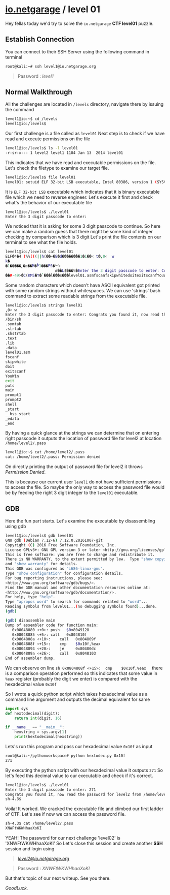
# [io.netgarage](https://io.netgarage.org/) / level 01

Hey fellas today we'd try to solve the ```io.netgarage``` **CTF level01** puzzle.

## Establish Connection
You can connect to their SSH Server using the following command in terminal

```sh
root@kali:~# ssh level1@io.netgarage.org
```
> Password : *level1*

## Normal Walkthrough
All the challenges are located in ```/levels``` directory, navigate there by issuing the command
```sh
level1@io:~$ cd /levels
level1@io:/levels$
```
Our first challenge is a file called as ```level01```
Next step is to check if we have read and execute permissions on the file
```sh
level1@io:/levels$ ls -l level01
-r-sr-x--- 1 level2 level1 1184 Jan 13  2014 level01
```
This indicates that we have read and executable permissions on the file.
Let's check the filetype to examine our target file.

```sh
level1@io:/levels$ file level01
level01: setuid ELF 32-bit LSB executable, Intel 80386, version 1 (SYSV), statically linked, not stripped
```
It is ```ELF 32-bit LSB``` executable which indicates that it is binary executable file which we need to reverse engineer.
Let's execute it first and check what's the behavior of our executable file

```sh
level1@io:/levels$ ./level01
Enter the 3 digit passcode to enter:
```

We noticed that it is asking for some 3 digit passcode to continue.
So here we can make a random guess that there might be some kind of integer checking by comparison which is 3 digit
Let's print the file contents on our terminal to see what the file holds.
```sh
level1@io:/levels$ cat level01
ELF�4�4 (%%(((||h(��=�B�d������̀��1�1��< t�,0<	w
k�
�1�����؁�ø��M�P̀1���PS�ᙰ
                      ø�̀�L$���%̀�Enter the 3 digit passcode to enter: Congrats you found it, now read the password for level2 from /home/level2/.pass
��#-49>�C(KMS�Y�`���l���s���level01.asmfscanfskipwhitedoitexitscanfYouWinexitputsmainprompt1prompt2shell_start__bss_start_edata_end
```
Some random characters which doesn't have ASCII equivalent got printed with some random strings without whitespaces.
We can use 'strings' bash command to extract some readable strings from the executable file.
```sh
level1@io:/levels$ strings level01
,0<	w
Enter the 3 digit passcode to enter: Congrats you found it, now read the password for level2 from /home/level2/.pass
/bin/sh
.symtab
.strtab
.shstrtab
.text
.lib
.data
level01.asm
fscanf
skipwhite
doit
exitscanf
YouWin
exit
puts
main
prompt1
prompt2
shell
_start
__bss_start
_edata
_end
```
By having a quick glance at the strings we can determine that on entering right passcode it outputs the location of password file for level2 at location ```/home/level2/.pass```

```sh
level1@io:~$ cat /home/level2/.pass
cat: /home/level2/.pass: Permission denied
```

On directly printing the output of password file for level2 it throws *Permission Denied*. 

This is because our current user ```level1``` do not have sufficient permissions to access the file.
So maybe the only way to access the password file would be by feeding the right 3 digit integer to the ```level01``` executable.

## GDB
Here the fun part starts.
Let's examine the executable by disassembling using gdb

```sh
level1@io:/levels$ gdb level01
GNU gdb (Debian 7.12-6) 7.12.0.20161007-git
Copyright (C) 2016 Free Software Foundation, Inc.
License GPLv3+: GNU GPL version 3 or later <http://gnu.org/licenses/gpl.html>
This is free software: you are free to change and redistribute it.
There is NO WARRANTY, to the extent permitted by law.  Type "show copying"
and "show warranty" for details.
This GDB was configured as "i686-linux-gnu".
Type "show configuration" for configuration details.
For bug reporting instructions, please see:
<http://www.gnu.org/software/gdb/bugs/>.
Find the GDB manual and other documentation resources online at:
<http://www.gnu.org/software/gdb/documentation/>.
For help, type "help".
Type "apropos word" to search for commands related to "word"...
Reading symbols from level01...(no debugging symbols found)...done.
(gdb) 
```

```sh
(gdb) disassemble main
Dump of assembler code for function main:
   0x08048080 <+0>:	push   $0x8049128
   0x08048085 <+5>:	call   0x804810f
   0x0804808a <+10>:	call   0x804809f
   0x0804808f <+15>:	cmp    $0x10f,%eax
   0x08048094 <+20>:	je     0x80480dc
   0x0804809a <+26>:	call   0x8048103
End of assembler dump.
```
We can observe on line ```sh 0x0804808f <+15>:	cmp    $0x10f,%eax  ``` there is a comparison operation performed so this indicates that
some value in ```%eax``` register (probably the digit we enter) is compared with the hexadecimal value ```0x10f```

So I wrote a quick python script which takes hexadecimal value as a command line argument and outputs the decimal equivalent for same
```python
import sys
def hextodecimal(digit):
    return int(digit, 16)

if __name__ == "__main__":
    hexstring = sys.argv[1]
    print(hextodecimal(hexstring))
```

Lets's run this program and pass our hexadecimal value ```0x10f``` as input

```sh
root@kali:~/pythonworkspace# python hextodec.py 0x10f
271
```

By executing the python script with our hexadecimal value it outputs ```271```
So let's feed this decimal value to our executable and check if it's correct.

```sh
level1@io:/levels$ ./level01 
Enter the 3 digit passcode to enter: 271
Congrats you found it, now read the password for level2 from /home/level2/.pass
sh-4.3$ 
```
Voila! It worked. We cracked the executable file and climbed our first ladder of CTF.
Let's see if now we can access the password file.

```sh
sh-4.3$ cat /home/level2/.pass
XNWFtWKWHhaaXoKI
```

YEAH! The password for our next challenge 'level02' is 'XNWFtWKWHhaaXoKI' 
So Let's close this session and create another **SSH** session and login using 

>*level2@io.netgarage.org*

>Password : *XNWFtWKWHhaaXoKI*

But that's topic of our next writeup.
See you there.

*GoodLuck.*





